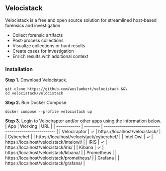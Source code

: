 ## Velocistack

Velocistack is a free and open source solution for streamlined host-based forensics and investigation.
* Collect forensic artifacts
* Post-process collections
* Visualize collections or hunt results
* Create cases for investigation
* Enrich results with additional context

### Installation
**Step 1.** Download Velocistack.
```
git clone https://github.com/weslambert/velocistack &&\
cd velocistack/velocistack
```

**Step 2.** Run Docker Compose.
```
docker compose --profile velocistack up
```

**Step 3.** Login to Velociraptor and/or other apps using the information below.
| App          | Working  | URL                                                   |
| ------------ | -------- | ----------------------------------------------------- |
| Velociraptor | &check;  | https://localhost/velocistack/                        |
| Cyberchef    |          | https://localhost/velocistack/cyberchef/              |
| Intel Owl    | &check;  | https://localhost/velocistack/intelowl/               |
| IRIS         | &check;  | https://localhost/velocistack/iris/                   |
| Kibana       | &check;  | https://localhost/velocistack/kibana/                 |
| Prometheus   |          | https://localhost/velocistack/prometheus/             |
| Grafana      |          | https://localhost/velocistack/grafana/                |